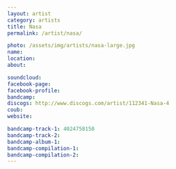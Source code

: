 ```yaml
---
layout: artist
category: artists
title: Nasa
permalink: /artist/nasa/

photo: /assets/img/artists/nasa-large.jpg
name: 
location: 
about: 

soundcloud: 
facebook-page: 
facebook-profile: 
bandcamp: 
discogs: http://www.discogs.com/artist/112341-Nasa-4
coub: 
website: 

bandcamp-track-1: 4024758150
bandcamp-track-2: 
bandcamp-album-1: 
bandcamp-compilation-1: 
bandcamp-compilation-2: 
---
```

